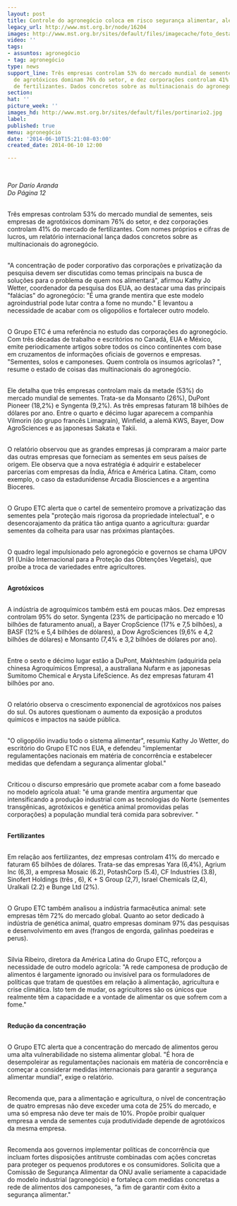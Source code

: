 ```yaml
---
layout: post
title: Controle do agronegócio coloca em risco segurança alimentar, alerta relatório
legacy_url: http://www.mst.org.br/node/16204
images: http://www.mst.org.br/sites/default/files/imagecache/foto_destaque/portinario2.jpg
video: ''
tags:
- assuntos: agronegócio
- tag: agronegócio
type: news
support_line: Três empresas controlam 53% do mercado mundial de sementes, seis empresas
  de agrotóxicos dominam 76% do setor, e dez corporações controlam 41% do mercado
  de fertilizantes. Dados concretos sobre as multinacionais do agronegócio.
section: 
hat: ''
picture_week: ''
images_hd: http://www.mst.org.br/sites/default/files/portinario2.jpg
label: 
published: true
menu: agronegócio
date: '2014-06-10T15:21:08-03:00'
created_date: 2014-06-10 12:00

---
```

<p>&nbsp;</p><p><em>Por Darío Aranda<br>Do Página 12</em></p><p><br>Três empresas controlam 53% do mercado mundial de sementes, seis empresas de agrotóxicos dominam 76% do setor, e dez corporações controlam 41% do mercado de fertilizantes. Com nomes próprios e cifras de lucros, um relatório internacional lança dados concretos sobre as multinacionais do agronegócio.&nbsp;</p><p><br>"A concentração de poder corporativo das corporações e privatização da pesquisa devem ser discutidas como temas principais na busca de soluções para o problema de quem nos alimentará", afirmou Kathy Jo Wetter, coordenador da pesquisa dos EUA, ao destacar uma das principais "falácias" do agronegócio: "É uma grande mentira que este modelo agroindustrial pode lutar contra a fome no mundo." E levantou a necessidade de acabar com os oligopólios e fortalecer outro modelo.</p><p><br>O Grupo ETC é uma referência no estudo das corporações do agronegócio. Com três décadas de trabalho e escritórios no Canadá, EUA e México, emite periodicamente artigos sobre todos os cinco continentes com base em cruzamentos de informações oficiais de governos e empresas. "Sementes, solos e camponeses. Quem controla os insumos agrícolas? ", resume o estado de coisas das multinacionais do agronegócio.</p><p><br>Ele detalha que três empresas controlam mais da metade (53%) do mercado mundial de sementes. Trata-se da Monsanto (26%), DuPont Pioneer (18,2%) e Syngenta (9,2%). As três empresas faturam 18 bilhões de dólares por ano. Entre o quarto e décimo lugar aparecem a companhia Vilmorin (do grupo francês Limagrain), Winfield, a alemã KWS, Bayer, Dow AgroSciences e as japonesas Sakata e Takii.</p><p><br>O relatório observou que as grandes empresas já compraram a maior parte das outras empresas que forneciam as sementes em seus países de origem. Ele observa que a nova estratégia é adquirir e estabelecer parcerias com empresas da Índia, África e América Latina. Citam, como exemplo, o caso da estadunidense Arcadia Biosciences e a argentina Bioceres.</p><p><br>O Grupo ETC alerta que o cartel de sementeiro promove a privatização das sementes pela "proteção mais rigorosa da propriedade intelectual", e o desencorajamento da prática tão antiga quanto a agricultura: guardar sementes da colheita para usar nas próximas plantações.</p><p><br>O quadro legal impulsionado pelo agronegócio e governos se chama UPOV 91 (União Internacional para a Proteção das Obtenções Vegetais), que proíbe a troca de variedades entre agricultores.&nbsp;</p><p><br><strong>Agrotóxicos</strong></p><p><br>A indústria de agroquímicos também está em poucas mãos. Dez empresas controlam 95% do setor. Syngenta (23% de participação no mercado e 10 bilhões de faturamento anual), a Bayer CropScience (17% e 7,5 bilhões), a BASF (12% e 5,4 bilhões de dólares), a Dow AgroSciences (9,6% e 4,2 bilhões de dólares) e Monsanto (7,4% e 3,2 bilhões de dólares por ano).&nbsp;</p><p><br>Entre o sexto e décimo lugar estão a DuPont, Makhteshim (adquirida pela chinesa Agroquímicos Empresa), a australiana Nufarm e as japonesas Sumitomo Chemical e Arysta LifeScience. As dez empresas faturam 41 bilhões por ano.</p><p><br>O relatório observa o crescimento exponencial de agrotóxicos nos países do sul. Os autores questionam o aumento da exposição a produtos químicos e impactos na saúde pública.&nbsp;</p><p><br>"O oligopólio invadiu todo o sistema alimentar", resumiu Kathy Jo Wetter, do escritório do Grupo ETC nos EUA, e defendeu "implementar regulamentações nacionais em matéria de concorrência e estabelecer medidas que defendam a segurança alimentar global."&nbsp;<br>&nbsp;</p><p>Criticou o discurso empresário que promete acabar com a fome baseado no modelo agrícola atual: "é uma grande mentira argumentar que intensificando a produção industrial com as tecnologias do Norte (sementes transgênicas, agrotóxicos e genética animal promovidas pelas corporações) a população mundial terá comida para sobreviver. "</p><p><br><strong>Fertilizantes</strong></p><p><br>Em relação aos fertilizantes, dez empresas controlam 41% do mercado e faturam 65 bilhões de dólares. Trata-se das empresas Yara (6,4%), Agrium Inc (6,3), a empresa Mosaic (6.2), PotashCorp (5.4), CF Industries (3.8), Sinofert Holdings (três , 6), K + S Group (2,7), Israel Chemicals (2,4), Uralkali (2.2) e Bunge Ltd (2%).&nbsp;</p><p><br>O Grupo ETC também analisou a indústria farmacêutica animal: sete empresas têm 72% do mercado global. Quanto ao setor dedicado à indústria de genética animal, quatro empresas dominam 97% das pesquisas e desenvolvimento em aves (frangos de engorda, galinhas poedeiras e perus).</p><p><br>Silvia Ribeiro, diretora da América Latina do Grupo ETC, reforçou a necessidade de outro modelo agrícola: "A rede camponesa de produção de alimentos é largamente ignorado ou invisível para os formuladores de políticas que tratam de questões em relação à alimentação, agricultura e crise climática. Isto tem de mudar, os agricultores são os únicos que realmente têm a capacidade e a vontade de alimentar os que sofrem com a fome."</p><p><br><strong>Redução da concentração</strong></p><p><br>O Grupo ETC alerta que a concentração do mercado de alimentos gerou uma alta vulnerabilidade no sistema alimentar global. "É hora de desempoleirar as regulamentações nacionais em matéria de concorrência e começar a considerar medidas internacionais para garantir a segurança alimentar mundial", exige o relatório.&nbsp;</p><p><br>Recomenda que, para a alimentação e agricultura, o nível de concentração de quatro empresas não deve exceder uma cota de 25% do mercado, e uma só empresa não deve ter mais de 10%. Propõe proibir qualquer empresa a venda de sementes cuja produtividade depende de agrotóxicos da mesma empresa.</p><p><br>Recomenda aos governos implementar políticas de concorrência que incluam fortes disposições antitruste combinadas com ações concretas para proteger os pequenos produtores e os consumidores. Solicita que a Comissão de Segurança Alimentar da ONU avalie seriamente a capacidade do modelo industrial (agronegócio) e fortaleça com medidas concretas a rede de alimentos dos camponeses, “a fim de garantir com êxito a segurança alimentar."</p><p>&nbsp;</p>
